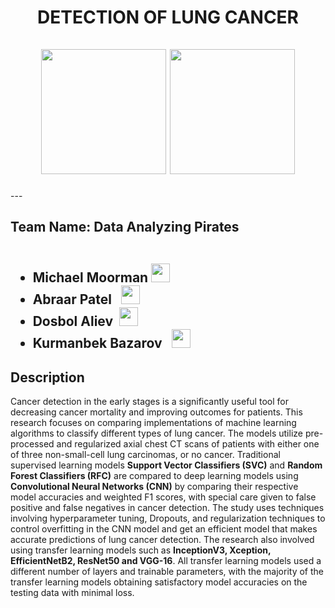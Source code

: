 <div id="header" align="center">
  <h1> DETECTION OF LUNG CANCER
    <br><br>
   <img src="https://media.giphy.com/media/qgQUggAC3Pfv687qPC/giphy.gif" width="200"/>
   <img src="https://media.giphy.com/media/ww9Z3l8wl4szKyRIro/giphy.gif", width="200"/>
  </h1>
</div>
---

<h2>Team Name: Data Analyzing Pirates
  <ul><br>
    <li><b>Michael Moorman <img src="https://media.giphy.com/media/m0dmKBkncVETJv2h0S/giphy.gif" width="30px"/></b></li>
    <li><b>Abraar Patel &nbsp <img src="https://media.giphy.com/media/m0dmKBkncVETJv2h0S/giphy.gif" width="30px"/></b></li>
    <li><b>Dosbol Aliev &nbsp<img src="https://media.giphy.com/media/m0dmKBkncVETJv2h0S/giphy.gif" width="30px"/></b></li>
  <li> <b>Kurmanbek Bazarov &nbsp <img src="https://media.giphy.com/media/m0dmKBkncVETJv2h0S/giphy.gif" width="30px"/></b></li>
  </ul>
  </h2>
  
<h2> Description </h2>
 
 <p>Cancer detection in the early stages is a significantly useful tool for decreasing cancer mortality and improving outcomes for patients. This research focuses on comparing implementations of machine learning algorithms to classify different types of lung cancer. The models utilize pre-processed and regularized axial chest CT scans of patients with either one of three non-small-cell lung carcinomas, or no cancer. Traditional supervised learning models <b>Support Vector Classifiers (SVC)</b> and <b>Random Forest Classifiers (RFC)</b> are compared to deep learning models using <b>Convolutional Neural Networks (CNN)</b> by comparing their respective model accuracies and weighted F1 scores, with special care given to false positive and false negatives in cancer detection. The study uses techniques involving hyperparameter tuning, Dropouts, and regularization techniques to control overfitting in the CNN model and get an efficient model that makes accurate predictions of lung cancer detection. The research also involved using transfer learning models such as <b>InceptionV3, Xception, EfficientNetB2, ResNet50 and VGG-16</b>. All transfer learning models used a different number of layers and trainable parameters, with the majority of the transfer learning models obtaining satisfactory model accuracies on the testing data with minimal loss.</p>

